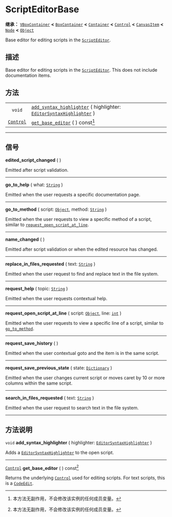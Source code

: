 <!-- ⚠ 请勿编辑本文件 ⚠ -->
<!-- 本文档使用脚本从 WeDot 引擎源码仓库生成。 -->
<!-- 生成脚本：https://github.com/WeDot-Engine/WeDot/tree/4.3/doc/tools/make_md.py； -->
<!-- 原文件：https://github.com/WeDot-Engine/WeDot/tree/4.3/doc/classes/ScriptEditorBase.xml。 -->

<div id="_class_scripteditorbase"></div>

# ScriptEditorBase

**继承：** [`VBoxContainer`](class_vboxcontainer.md) **<** [`BoxContainer`](class_boxcontainer.md) **<** [`Container`](class_container.md) **<** [`Control`](class_control.md) **<** [`CanvasItem`](class_canvasitem.md) **<** [`Node`](class_node.md) **<** [`Object`](class_object.md)

Base editor for editing scripts in the [`ScriptEditor`](class_scripteditor.md).

## 描述

Base editor for editing scripts in the [`ScriptEditor`](class_scripteditor.md). This does not include documentation items.

## 方法

|||
|:-:|:--|
| `void`                        | [`add_syntax_highlighter`](class_scripteditorbase.md#class_scripteditorbase_method_add_syntax_highlighter) ( highlighter: [`EditorSyntaxHighlighter`](class_editorsyntaxhighlighter.md) ) |
| [`Control`](class_control.md) | [`get_base_editor`](class_scripteditorbase.md#class_scripteditorbase_method_get_base_editor) ( ) const[^const]                                                                            |

<!-- rst-class:: classref-section-separator -->

---

## 信号

<div id="_class_class_scripteditorbase_signal_edited_script_changed"></div>

**edited_script_changed** ( ) <div id="class_scripteditorbase_signal_edited_script_changed"></div>

Emitted after script validation.

<!-- rst-class:: classref-item-separator -->

---

<div id="_class_class_scripteditorbase_signal_go_to_help"></div>

**go_to_help** ( what: [`String`](class_string.md) ) <div id="class_scripteditorbase_signal_go_to_help"></div>

Emitted when the user requests a specific documentation page.

<!-- rst-class:: classref-item-separator -->

---

<div id="_class_class_scripteditorbase_signal_go_to_method"></div>

**go_to_method** ( script: [`Object`](class_object.md), method: [`String`](class_string.md) ) <div id="class_scripteditorbase_signal_go_to_method"></div>

Emitted when the user requests to view a specific method of a script, similar to [`request_open_script_at_line`](class_scripteditorbase.md#class_scripteditorbase_signal_request_open_script_at_line).

<!-- rst-class:: classref-item-separator -->

---

<div id="_class_class_scripteditorbase_signal_name_changed"></div>

**name_changed** ( ) <div id="class_scripteditorbase_signal_name_changed"></div>

Emitted after script validation or when the edited resource has changed.

<!-- rst-class:: classref-item-separator -->

---

<div id="_class_class_scripteditorbase_signal_replace_in_files_requested"></div>

**replace_in_files_requested** ( text: [`String`](class_string.md) ) <div id="class_scripteditorbase_signal_replace_in_files_requested"></div>

Emitted when the user request to find and replace text in the file system.

<!-- rst-class:: classref-item-separator -->

---

<div id="_class_class_scripteditorbase_signal_request_help"></div>

**request_help** ( topic: [`String`](class_string.md) ) <div id="class_scripteditorbase_signal_request_help"></div>

Emitted when the user requests contextual help.

<!-- rst-class:: classref-item-separator -->

---

<div id="_class_class_scripteditorbase_signal_request_open_script_at_line"></div>

**request_open_script_at_line** ( script: [`Object`](class_object.md), line: [`int`](class_int.md) ) <div id="class_scripteditorbase_signal_request_open_script_at_line"></div>

Emitted when the user requests to view a specific line of a script, similar to [`go_to_method`](class_scripteditorbase.md#class_scripteditorbase_signal_go_to_method).

<!-- rst-class:: classref-item-separator -->

---

<div id="_class_class_scripteditorbase_signal_request_save_history"></div>

**request_save_history** ( ) <div id="class_scripteditorbase_signal_request_save_history"></div>

Emitted when the user contextual goto and the item is in the same script.

<!-- rst-class:: classref-item-separator -->

---

<div id="_class_class_scripteditorbase_signal_request_save_previous_state"></div>

**request_save_previous_state** ( state: [`Dictionary`](class_dictionary.md) ) <div id="class_scripteditorbase_signal_request_save_previous_state"></div>

Emitted when the user changes current script or moves caret by 10 or more columns within the same script.

<!-- rst-class:: classref-item-separator -->

---

<div id="_class_class_scripteditorbase_signal_search_in_files_requested"></div>

**search_in_files_requested** ( text: [`String`](class_string.md) ) <div id="class_scripteditorbase_signal_search_in_files_requested"></div>

Emitted when the user request to search text in the file system.

<!-- rst-class:: classref-section-separator -->

---

## 方法说明

<div id="_class_scripteditorbase_method_add_syntax_highlighter"></div>

`void` **add_syntax_highlighter** ( highlighter: [`EditorSyntaxHighlighter`](class_editorsyntaxhighlighter.md) )<div id="class_scripteditorbase_method_add_syntax_highlighter"></div>

Adds a [`EditorSyntaxHighlighter`](class_editorsyntaxhighlighter.md) to the open script.

<!-- rst-class:: classref-item-separator -->

---

<div id="_class_scripteditorbase_method_get_base_editor"></div>

[`Control`](class_control.md) **get_base_editor** ( ) const[^const]<div id="class_scripteditorbase_method_get_base_editor"></div>

Returns the underlying [`Control`](class_control.md) used for editing scripts. For text scripts, this is a [`CodeEdit`](class_codeedit.md).

[^virtual]: 本方法通常需要用户覆盖才能生效。
[^const]: 本方法无副作用，不会修改该实例的任何成员变量。
[^vararg]: 本方法除了能接受在此处描述的参数外，还能够继续接受任意数量的参数。
[^constructor]: 本方法用于构造某个类型。
[^static]: 调用本方法无需实例，可直接使用类名进行调用。
[^operator]: 本方法描述的是使用本类型作为左操作数的有效运算符。
[^bitfield]: 这个值是由下列位标志构成位掩码的整数。
[^void]: 无返回值。
